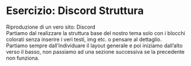 Esercizio: Discord Struttura
===
Riproduzione di un vero sito: Discord  
Partiamo dal realizzare la struttura base del nostro tema solo con i blocchi colorati senza inserire i veri testi, img etc. o pensare al dettaglio.  
Partiamo sempre dall’individuare il layout generale e poi iniziamo dall’alto verso il basso, non passiamo ad una sezione successiva se la precedente non funziona.